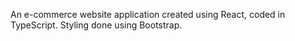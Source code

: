 An e-commerce website application created using React, coded in TypeScript. Styling done using Bootstrap. 
